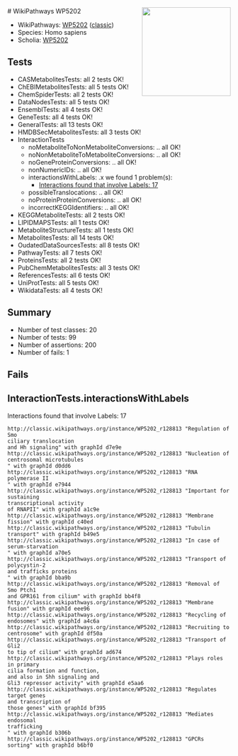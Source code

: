 <img style="float: right; width: 200px" src="https://upload.wikimedia.org/wikipedia/commons/thumb/8/83/Wplogo_with_text_500.png/640px-Wplogo_with_text_500.png" />
# WikiPathways WP5202

* WikiPathways: [WP5202](https://wikipathways.org/pathways/WP5202) ([classic](https://classic.wikipathways.org/instance/WP5202))
* Species: Homo sapiens
* Scholia: [WP5202](https://scholia.toolforge.org/wikipathways/WP5202)
## Tests
* CASMetabolitesTests: all 2 tests OK!
* ChEBIMetabolitesTests: all 5 tests OK!
* ChemSpiderTests: all 2 tests OK!
* DataNodesTests: all 5 tests OK!
* EnsemblTests: all 4 tests OK!
* GeneTests: all 4 tests OK!
* GeneralTests: all 13 tests OK!
* HMDBSecMetabolitesTests: all 3 tests OK!
* InteractionTests
    * noMetaboliteToNonMetaboliteConversions: .. all OK!
    * noNonMetaboliteToMetaboliteConversions: .. all OK!
    * noGeneProteinConversions: .. all OK!
    * nonNumericIDs: .. all OK!
    * interactionsWithLabels: .x we found 1 problem(s):
        * [Interactions found that involve Labels: 17](#fe97a8bf)
    * possibleTranslocations: .. all OK!
    * noProteinProteinConversions: .. all OK!
    * incorrectKEGGIdentifiers: .. all OK!
* KEGGMetaboliteTests: all 2 tests OK!
* LIPIDMAPSTests: all 1 tests OK!
* MetaboliteStructureTests: all 1 tests OK!
* MetabolitesTests: all 14 tests OK!
* OudatedDataSourcesTests: all 8 tests OK!
* PathwayTests: all 7 tests OK!
* ProteinsTests: all 2 tests OK!
* PubChemMetabolitesTests: all 3 tests OK!
* ReferencesTests: all 6 tests OK!
* UniProtTests: all 5 tests OK!
* WikidataTests: all 4 tests OK!


## Summary

* Number of test classes: 20
* Number of tests: 99
* Number of assertions: 200
* Number of fails: 1

## Fails

<a name="fe97a8bf" />

## InteractionTests.interactionsWithLabels

Interactions found that involve Labels: 17
```
http://classic.wikipathways.org/instance/WP5202_r128813 "Regulation of Smo 
ciliary translocation
and Hh signaling" with graphId d7e9e
http://classic.wikipathways.org/instance/WP5202_r128813 "Nucleation of 
centrosomal microtubules
" with graphId d0dd6
http://classic.wikipathways.org/instance/WP5202_r128813 "RNA polymerase II
" with graphId e7944
http://classic.wikipathways.org/instance/WP5202_r128813 "Important for sustaining 
transcriptional activity 
of RNAPII" with graphId a1c9e
http://classic.wikipathways.org/instance/WP5202_r128813 "Membrane fission" with graphId c40ed
http://classic.wikipathways.org/instance/WP5202_r128813 "Tubulin transport" with graphId b49e5
http://classic.wikipathways.org/instance/WP5202_r128813 "In case of 
serum-starvation
" with graphId a70e5
http://classic.wikipathways.org/instance/WP5202_r128813 "Transport of polycystin-2 
and trafficks proteins
" with graphId bba9b
http://classic.wikipathways.org/instance/WP5202_r128813 "Removal of Smo Ptch1 
and GPR161 from cilium" with graphId bb4f8
http://classic.wikipathways.org/instance/WP5202_r128813 "Membrane fusion" with graphId eee96
http://classic.wikipathways.org/instance/WP5202_r128813 "Recycling of endosomes" with graphId a4c6a
http://classic.wikipathways.org/instance/WP5202_r128813 "Recruiting to 
centrosome" with graphId df50a
http://classic.wikipathways.org/instance/WP5202_r128813 "Transport of Gli2
to tip of cilium" with graphId ad674
http://classic.wikipathways.org/instance/WP5202_r128813 "Plays roles in primary 
cilia formation and function, 
and also in Shh signaling and 
Gli3 repressor activity" with graphId e5aa6
http://classic.wikipathways.org/instance/WP5202_r128813 "Regulates target genes 
and transcription of 
those genes" with graphId bf395
http://classic.wikipathways.org/instance/WP5202_r128813 "Mediates endosomal 
trafficking
" with graphId b306b
http://classic.wikipathways.org/instance/WP5202_r128813 "GPCRs 
sorting" with graphId b6bf0
```

